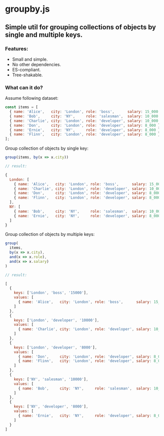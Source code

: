 # groupby.js

## Simple util for grouping collections of objects by single and multiple keys.

### Features:
- Small and simple.
- No other dependencies.
- ES-compliant.
- Tree-shakable.

### What can it do?

Assume following dataset:

```javascript
const items = [
  { name: 'Alice',   city: 'London', role: 'boss',      salary: 15_000 },
  { name: 'Bob',     city: 'NY',     role: 'salesman',  salary: 10_000 },
  { name: 'Charlie', city: 'London', role: 'developer', salary: 10_000 },
  { name: 'Don',     city: 'London', role: 'developer', salary: 8_000 },
  { name: 'Ernie',   city: 'NY',     role: 'developer', salary: 8_000 },
  { name: 'Flinn',   city: 'London', role: 'developer', salary: 8_000 }
];
```

Group collection of objects by single key:

```javascript
group(items, by(x => x.city))

// result:

{
  London: [
    { name: 'Alice',   city: 'London', role: 'boss',      salary: 15_000 },
    { name: 'Charlie', city: 'London', role: 'developer', salary: 10_000 },
    { name: 'Don',     city: 'London', role: 'developer', salary: 8_000 },
    { name: 'Flinn',   city: 'London', role: 'developer', salary: 8_000 }
  ],
  NY: [
    { name: 'Bob',     city: 'NY',     role: 'salesman',  salary: 10_000 },
    { name: 'Ernie',   city: 'NY',     role: 'developer', salary: 8_000 }
  ]
}
```

Group collection of objects by multiple keys:

```javascript
group(
  items,
  by(x => x.city),
  and(x => x.role),
  and(x => x.salary)
)

// result:

[
  {
    keys: ['London', 'boss', '15000'],
    values: [
      { name: 'Alice',   city: 'London', role: 'boss',      salary: 15_000 },
    ]
  },
  {
    keys: ['London', 'developer', '10000'],
    values: [
      { name: 'Charlie', city: 'London', role: 'developer', salary: 10_000 },
    ]
  },
  {
    keys: ['London', 'developer', '8000'],
    values: [
      { name: 'Don',     city: 'London', role: 'developer', salary: 8_000 },
      { name: 'Flinn',   city: 'London', role: 'developer', salary: 8_000 }
    ]
  },
  {
    keys: ['NY', 'salesman', '10000'],
    values: [
      { name: 'Bob',     city: 'NY',     role: 'salesman',  salary: 10_000 },
    ]
  },
  {
    keys: ['NY', 'developer', '8000'],
    values: [
      { name: 'Ernie',   city: 'NY',     role: 'developer', salary: 8_000 }
    ]
  }
]
```
